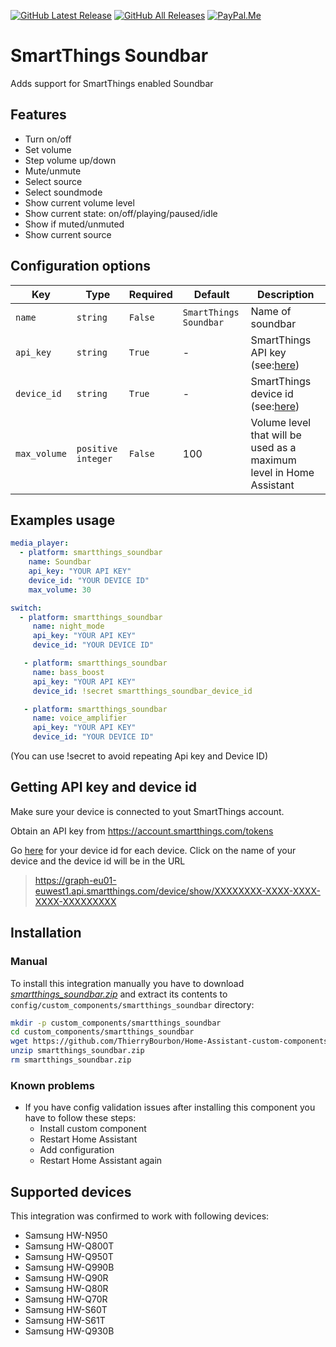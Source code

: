 [![GitHub Latest Release][releases_shield]][latest_release]
[![GitHub All Releases][downloads_total_shield]][releases]
[![PayPal.Me][paypal_me_shield]][paypal_me]

# SmartThings Soundbar

Adds support for SmartThings enabled Soundbar

## Features

- Turn on/off
- Set volume
- Step volume up/down
- Mute/unmute
- Select source
- Select soundmode
- Show current volume level
- Show current state: on/off/playing/paused/idle
- Show if muted/unmuted
- Show current source

## Configuration options

| Key          | Type               | Required | Default                | Description                                                                                                                                               |
| -------------- | -------------------- | ---------- | ------------------------ | ----------------------------------------------------------------------------------------------------------------------------------------------------------- |
| `name`       | `string`           | `False`  | `SmartThings Soundbar` | Name of soundbar                                                                                                                                          |
| `api_key`    | `string`           | `True`   | -                      | SmartThings API key (see:[here](https://github.com/PiotrMachowski/Home-Assistant-custom-components-SmartThings-Soundbar#getting-api-key-and-device-id))   |
| `device_id`  | `string`           | `True`   | -                      | SmartThings device id (see:[here](https://github.com/PiotrMachowski/Home-Assistant-custom-components-SmartThings-Soundbar#getting-api-key-and-device-id)) |
| `max_volume` | `positive integer` | `False`  | 100                    | Volume level that will be used as a maximum level in Home Assistant                                                                                       |

## Examples usage

```yaml
media_player:
  - platform: smartthings_soundbar
    name: Soundbar
    api_key: "YOUR API KEY"
    device_id: "YOUR DEVICE ID"
    max_volume: 30
```

```yaml
switch:
  - platform: smartthings_soundbar
     name: night_mode
     api_key: "YOUR API KEY"
     device_id: "YOUR DEVICE ID"

   - platform: smartthings_soundbar
     name: bass_boost
     api_key: "YOUR API KEY"
     device_id: !secret smartthings_soundbar_device_id

   - platform: smartthings_soundbar
     name: voice_amplifier
     api_key: "YOUR API KEY"
     device_id: "YOUR DEVICE ID"
```

(You can use !secret to avoid repeating Api key and Device ID)



## Getting API key and device id

Make sure your device is connected to yout SmartThings account.

Obtain an API key from https://account.smartthings.com/tokens

Go [here](https://graph-eu01-euwest1.api.smartthings.com/device/list) for your device id for each device. Click on the name of your device and the device id will be in the URL

> https://graph-eu01-euwest1.api.smartthings.com/device/show/XXXXXXXX-XXXX-XXXX-XXXX-XXXXXXXXX

## Installation

### Manual

To install this integration manually you have to download [*smartthings_soundbar.zip*](https://github.com/ThierryBourbon/Home-Assistant-custom-components-SmartThings-Soundbar/blob/master/smartthings_soundbar.zip) and extract its contents to `config/custom_components/smartthings_soundbar` directory:

```bash
mkdir -p custom_components/smartthings_soundbar
cd custom_components/smartthings_soundbar
wget https://github.com/ThierryBourbon/Home-Assistant-custom-components-SmartThings-Soundbar/blob/master/smartthings_soundbar.zip
unzip smartthings_soundbar.zip
rm smartthings_soundbar.zip
```

### Known problems

* If you have config validation issues after installing this component you have to follow these steps:
  * Install custom component
  * Restart Home Assistant
  * Add configuration
  * Restart Home Assistant again

## Supported devices

This integration was confirmed to work with following devices:

- Samsung HW-N950
- Samsung HW-Q800T
- Samsung HW-Q950T
- Samsung HW-Q990B
- Samsung HW-Q90R
- Samsung HW-Q80R
- Samsung HW-Q70R
- Samsung HW-S60T
- Samsung HW-S61T
- Samsung HW-Q930B

[latest_release]: https://github.com/PiotrMachowski/Home-Assistant-custom-components-SmartThings-Soundbar/releases/latest
[releases_shield]: https://img.shields.io/github/release/PiotrMachowski/Home-Assistant-custom-components-SmartThings-Soundbar.svg?style=popout
[releases]: https://github.com/PiotrMachowski/Home-Assistant-custom-components-SmartThings-Soundbar/releases
[downloads_total_shield]: https://img.shields.io/github/downloads/PiotrMachowski/Home-Assistant-custom-components-SmartThings-Soundbar/total
[buy_me_a_coffee_shield]: https://img.shields.io/static/v1.svg?label=%20&message=Buy%20me%20a%20coffee&color=6f4e37&logo=buy%20me%20a%20coffee&logoColor=white
[paypal_me_shield]: https://img.shields.io/static/v1.svg?label=%20&message=PayPal.Me&logo=paypal
[paypal_me]: https://paypal.me/thierryBourbon

